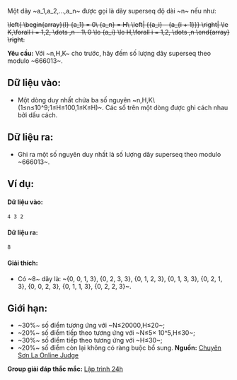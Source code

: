 <!--**<center>NGUỒN: ĐỀ THI THỬ VOI 2015 3HB (Hải phòng - Hải Dương - Hưng Yên - Bắc Giang)</center>**-->

Một dãy ~a_1,a_2,…,a_n~ được gọi là dãy superseq độ dài ~n~ nếu như:

~~\left\{ \begin{array}{l}
{a_1} = 0\\
{a_n} = H\\
\left| {{a_i} - {a_{i + 1}}} \right| \le K,\forall i = 1,2, \dots ,n - 1\\
0 \le {a_i} \le H,\forall i = 1,2, \dots ,n
\end{array} \right.~~

**Yêu cầu:** Với ~n,H,K~ cho trước, hãy đếm số lượng dãy superseq theo modulo ~666013~.

## Dữ liệu vào:
- Một dòng duy nhất chứa ba số nguyên ~n,H,K\ (1≤n≤10^9;1≤H≤100,1≤K≤H)~.
Các số trên một dòng được ghi cách nhau bởi dấu cách.

## Dữ liệu ra:
- Ghi ra một số nguyên duy nhất là số lượng dãy superseq theo modulo ~666013~.

## Ví dụ:
#### Dữ liệu vào:
```
4 3 2
```

#### Dữ liệu ra:
```
8
```

#### Giải thích:
- Có ~8~ dãy là: ~\{0, 0, 1, 3\}, \{0, 2, 3, 3\}, \{0, 1, 2, 3\}, \{0, 1, 3, 3\}, \{0, 2, 1, 3\}, \{0, 0, 2, 3\}, \{0, 1, 1, 3\}, \{0, 2, 2, 3\}~.

## Giới hạn:
- ~30\%~ số điểm tương ứng với ~N≤20000,H≤20~;
- ~20\%~ số điểm tiếp theo tương ứng với ~N≤5× 10^5,H≤30~;
- ~30\%~ số điểm tiếp theo tương ứng với ~H≤30~;
- ~20\%~ số điểm còn lại không có ràng buộc bổ sung.
**Nguồn:** [Chuyên Sơn La Online Judge](http://csloj.ddns.net/)

**Group giải đáp thắc mắc:** [Lập trình 24h](https://www.facebook.com/groups/1386904321519984)